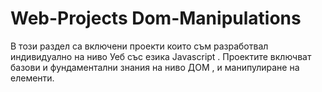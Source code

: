 # Web-Projects Dom-Manipulations
В този раздел са включени проекти които съм разработвал индивидуално на ниво Уеб  със езика Javascript . Проектите  включват базови и фундаментални знания на ниво ДОМ , и манипулиране на елементи.
